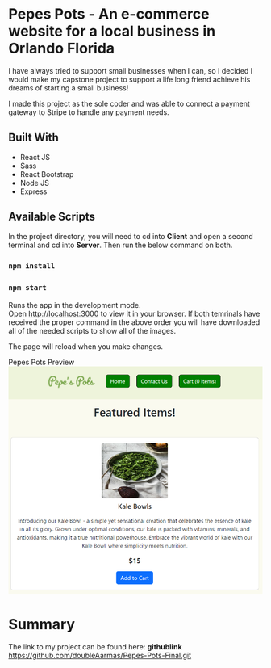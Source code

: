 # Pepes Pots - An e-commerce website for a local business in Orlando Florida

I have always tried to support small businesses when I can, so I decided I would make my capstone project to support a life long friend achieve his dreams of starting a small business!

I made this project as the sole coder and was able to connect a payment gateway to Stripe to handle any payment needs.

## Built With

- React JS
- Sass
- React Bootstrap
- Node JS
- Express

## Available Scripts

In the project directory, you will need to cd into **Client** and open a second terminal and cd into **Server**. Then run the below command on both.

### `npm install`

### `npm start`

Runs the app in the development mode.\
Open [http://localhost:3000](http://localhost:3000) to view it in your browser. If both temrinals have received the proper command in the above order you will have downloaded all of the needed scripts to show all of the images.

The page will reload when you make changes.

Pepes Pots Preview![Reference Image](/Client/capstone/public/ShopPreview.png)

# Summary

The link to my project can be found here: **githublink** <https://github.com/doubleAarmas/Pepes-Pots-Final.git>
